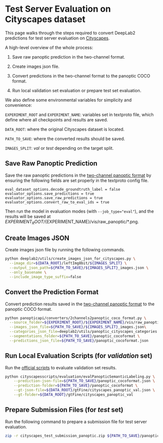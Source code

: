 # Test Server Evaluation on Cityscapes dataset

This page walks through the steps required to convert DeepLab2 predictions for
test server evaluation on [Cityscapes](https://www.cityscapes-dataset.com/).

A high-level overview of the whole process:

1.  Save raw panoptic prediction in the two-channel format.

2.  Create images json file.

3.  Convert predictions in the two-channel format to the panoptic COCO format.

4.  Run local validation set evaluation or prepare test set evaluation.

We also define some environmental variables for simplicity and convenience:

`EXPERIMENT_ROOT` and `EXPERIMENT_NAME`: variables set in textproto file, which
define where all checkpoints and results are saved.

`DATA_ROOT`: where the original Cityscapes dataset is located.

`PATH_TO_SAVE`: where the converted results should be saved.

`IMAGES_SPLIT`: *val* or *test* depending on the target split.

## Save Raw Panoptic Prediction

Save the raw panoptic predictions in the
[two-channel panoptic format](https://arxiv.org/pdf/1801.00868.pdf) by ensuring
the following fields are set properly in the textproto config file.

```
eval_dataset_options.decode_groundtruth_label = false
evaluator_options.save_predictions = true
evaluator_options.save_raw_predictions = true
evaluator_options.convert_raw_to_eval_ids = true
```

Then run the model in evaluation modes (with `--job_type="eval"`), and the
results will be saved at
${EXPERIMENT_ROOT}/${EXPERIMENT_NAME}/vis/raw_panoptic/\*.png.

## Create Images JSON

Create images json file by running the following commands.

```bash
python deeplab2/utils/create_images_json_for_cityscapes.py \
  --image_dir=${DATA_ROOT}/leftImg8bit/${IMAGES_SPLIT} \
  --output_json_path=${PATH_TO_SAVE}/${IMAGES_SPLIT}_images.json \
  --only_basename \
  --include_image_type_suffix=false
```

## Convert the Prediction Format

Convert prediction results saved in the
[two-channel panoptic format](https://arxiv.org/pdf/1801.00868.pdf) to the
panoptic COCO format.

```bash
python panopticapi/converters/2channels2panoptic_coco_format.py \
  --source_folder=${EXPERIMENT_ROOT}/${EXPERIMENT_NAME}/vis/raw_panoptic \
  --images_json_file=${PATH_TO_SAVE}/${IMAGES_SPLIT}_images.json\
  --categories_json_file=deeplab2/utils/panoptic_cityscapes_categories.json \
  --segmentations_folder=${PATH_TO_SAVE}/panoptic_cocoformat \
  --predictions_json_file=${PATH_TO_SAVE}/panoptic_cocoformat.json
```

## Run Local Evaluation Scripts (for *validation* set)

Run the [official scripts](https://github.com/mcordts/cityscapesScripts) to
evaluate validation set results.

```bash
python cityscapesscripts/evaluation/evalPanopticSemanticLabeling.py \
    --prediction-json-file=${PATH_TO_SAVE}/panoptic_cocoformat.json \
    --prediction-folder=${PATH_TO_SAVE}/panoptic_cocoformat \
    --gt-json-file=${DATA_ROOT}/gtFine/cityscapes_panoptic_val.json \
    --gt-folder=${DATA_ROOT}/gtFine/cityscapes_panoptic_val
```

## Prepare Submission Files (for *test* set)

Run the following command to prepare a submission file for test server
evaluation.

```bash
zip -r cityscapes_test_submission_panoptic.zip ${PATH_TO_SAVE}/panoptic_cocoformat ${PATH_TO_SAVE}/panoptic_cocoformat.json
```
